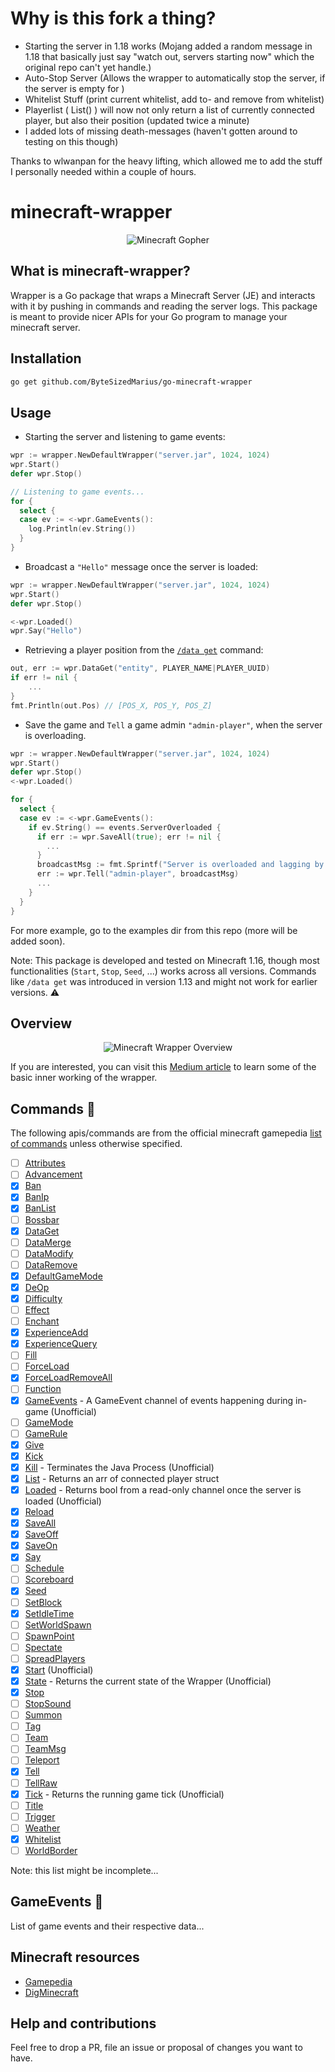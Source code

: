 # Why is this fork a thing?

- Starting the server in 1.18 works (Mojang added a random message in 1.18 that basically just say "watch out, servers starting now" which the original repo can't yet handle.)
- Auto-Stop Server (Allows the wrapper to automatically stop the server, if the server is empty for <duration>)
- Whitelist Stuff (print current whitelist, add to- and remove from whitelist)
- Playerlist ( List() ) will now not only return a list of currently connected player, but also their position (updated twice a minute)
- I added lots of missing death-messages (haven't gotten around to testing on this though)

Thanks to wlwanpan for the heavy lifting, which allowed me to add the stuff I personally needed within a couple of hours. 

	
	
# minecraft-wrapper

<p align="center">
  <img src="https://github.com/ByteSizedMarius/go-minecraft-wrapper/blob/master/assets/minecraft-gopher.png?raw=true" alt="Minecraft Gopher"/>
</p>

## What is minecraft-wrapper?

Wrapper is a Go package that wraps a Minecraft Server (JE) and interacts with it by pushing in commands and reading the server logs. This package is meant to provide nicer APIs for your Go program to manage your minecraft server.

## Installation

```bash
go get github.com/ByteSizedMarius/go-minecraft-wrapper
```

## Usage

- Starting the server and listening to game events:
```go
wpr := wrapper.NewDefaultWrapper("server.jar", 1024, 1024)
wpr.Start()
defer wpr.Stop()

// Listening to game events...
for {
  select {
  case ev := <-wpr.GameEvents():
    log.Println(ev.String())
  }
}
```

- Broadcast a `"Hello"` message once the server is loaded:
```go
wpr := wrapper.NewDefaultWrapper("server.jar", 1024, 1024)
wpr.Start()
defer wpr.Stop()

<-wpr.Loaded()
wpr.Say("Hello")
```

- Retrieving a player position from the [`/data get`](https://minecraft.gamepedia.com/Commands/data#get) command:
```go
out, err := wpr.DataGet("entity", PLAYER_NAME|PLAYER_UUID)
if err != nil {
	...
}
fmt.Println(out.Pos) // [POS_X, POS_Y, POS_Z]
```

- Save the game and `Tell` a game admin `"admin-player"`, when the server is overloading.
```go
wpr := wrapper.NewDefaultWrapper("server.jar", 1024, 1024)
wpr.Start()
defer wpr.Stop()
<-wpr.Loaded()

for {
  select {
  case ev := <-wpr.GameEvents():
    if ev.String() == events.ServerOverloaded {
      if err := wpr.SaveAll(true); err != nil {
        ...
      }
      broadcastMsg := fmt.Sprintf("Server is overloaded and lagging by %sms", ev.Data["lag_time"])
      err := wpr.Tell("admin-player", broadcastMsg)
      ...
    }
  }
}
```

For more example, go to the examples dir from this repo (more will be added soon).

Note: This package is developed and tested on Minecraft 1.16, though most functionalities (`Start`, `Stop`, `Seed`, ...) works across all versions. Commands like `/data get` was introduced in version 1.13 and might not work for earlier versions. :warning: 

## Overview

<p align="center">
  <img src="https://github.com/ByteSizedMarius/go-minecraft-wrapper/blob/master/assets/architecture.png?raw=true" alt="Minecraft Wrapper Overview"/>
</p>

If you are interested, you can visit this [Medium article](https://levelup.gitconnected.com/lets-build-a-minecraft-server-wrapper-in-go-122c087e0023) to learn some of the basic inner working of the wrapper.

## Commands :construction:

The following apis/commands are from the official minecraft gamepedia [list of commands](https://minecraft.gamepedia.com/Commands#List_and_summary_of_commands) unless otherwise specified.

- [ ] [Attributes](https://minecraft.gamepedia.com/Commands/attribute)
- [ ] [Advancement](https://minecraft.gamepedia.com/Commands/advancement)
- [x] [Ban](https://minecraft.gamepedia.com/Commands/ban)
- [x] [BanIp](https://minecraft.gamepedia.com/Commands/ban#ban-ip)
- [x] [BanList](https://minecraft.gamepedia.com/Commands/ban#banlist)
- [ ] [Bossbar](https://minecraft.gamepedia.com/Commands/bossbar)
- [x] [DataGet](https://minecraft.gamepedia.com/Commands/data#get)
- [ ] [DataMerge](https://minecraft.gamepedia.com/Commands/data#merge)
- [ ] [DataModify](https://minecraft.gamepedia.com/Commands/data#modify)
- [ ] [DataRemove](https://minecraft.gamepedia.com/Commands/data#remove)
- [x] [DefaultGameMode](https://minecraft.gamepedia.com/Commands/defaultgamemode)
- [x] [DeOp](https://minecraft.gamepedia.com/Commands/deop)
- [x] [Difficulty](https://minecraft.gamepedia.com/Commands/difficulty)
- [ ] [Effect](https://minecraft.gamepedia.com/Commands/effect)
- [ ] [Enchant](https://minecraft.gamepedia.com/Commands/enchant)
- [x] [ExperienceAdd](https://godoc.org/github.com/wlwanpan/minecraft-wrapper#Wrapper.ExperienceAdd)
- [x] [ExperienceQuery](https://godoc.org/github.com/wlwanpan/minecraft-wrapper#Wrapper.ExperienceQuery)
- [ ] [Fill](https://minecraft.gamepedia.com/Commands/fill)
- [ ] [ForceLoad](https://minecraft.gamepedia.com/Commands/forceload)
- [x] [ForceLoadRemoveAll](https://minecraft.gamepedia.com/Commands/forceload)
- [ ] [Function](https://minecraft.gamepedia.com/Commands/function)
- [x] [GameEvents](https://pkg.go.dev/github.com/wlwanpan/minecraft-wrapper#Wrapper.GameEvents) - A GameEvent channel of events happening during in-game (Unofficial)
- [ ] [GameMode](https://minecraft.gamepedia.com/Commands/gamemode)
- [ ] [GameRule](https://minecraft.gamepedia.com/Commands/gamerule)
- [x] [Give](https://minecraft.gamepedia.com/Commands/give)
- [x] [Kick](https://minecraft.gamepedia.com/Commands/kick)
- [x] [Kill](https://godoc.org/github.com/wlwanpan/minecraft-wrapper#Wrapper.Kill) - Terminates the Java Process (Unofficial)
- [x] [List](https://godoc.org/github.com/wlwanpan/minecraft-wrapper#Wrapper.List) - Returns an arr of connected player struct
- [x] [Loaded](https://godoc.org/github.com/wlwanpan/minecraft-wrapper#Wrapper.Loaded) - Returns bool from a read-only channel once the server is loaded (Unofficial)
- [x] [Reload](https://minecraft.gamepedia.com/Commands/reload)
- [x] [SaveAll](https://minecraft.gamepedia.com/Commands/save#save-all)
- [x] [SaveOff](https://minecraft.gamepedia.com/Commands/save#save-off)
- [x] [SaveOn](https://minecraft.gamepedia.com/Commands/save#save-on)
- [x] [Say](https://minecraft.gamepedia.com/Commands/say)
- [ ] [Schedule](https://minecraft.gamepedia.com/Commands/scoreboard)
- [ ] [Scoreboard](https://minecraft.gamepedia.com/Commands/scoreboard)
- [x] [Seed](https://minecraft.gamepedia.com/Commands/seed)
- [ ] [SetBlock](https://minecraft.gamepedia.com/Commands/setblock)
- [x] [SetIdleTime](https://minecraft.gamepedia.com/Commands/setidletimeout)
- [ ] [SetWorldSpawn](https://minecraft.gamepedia.com/Commands/setworldspawn)
- [ ] [SpawnPoint](https://minecraft.gamepedia.com/Commands/spawnpoint)
- [ ] [Spectate](https://minecraft.gamepedia.com/Commands/spectate)
- [ ] [SpreadPlayers](https://minecraft.gamepedia.com/Commands/spreadplayers)
- [x] [Start](https://godoc.org/github.com/wlwanpan/minecraft-wrapper#Wrapper.Start) (Unofficial)
- [x] [State](https://godoc.org/github.com/wlwanpan/minecraft-wrapper#Wrapper.State) - Returns the current state of the Wrapper (Unofficial)
- [x] [Stop](https://minecraft.gamepedia.com/Commands/stop)
- [ ] [StopSound](https://minecraft.gamepedia.com/Commands/stopsound)
- [ ] [Summon](https://minecraft.gamepedia.com/Commands/summon)
- [ ] [Tag](https://minecraft.gamepedia.com/Commands/tag)
- [ ] [Team](https://minecraft.gamepedia.com/Commands/team)
- [ ] [TeamMsg](https://minecraft.gamepedia.com/Commands/teammsg)
- [ ] [Teleport](https://minecraft.gamepedia.com/Commands/teleport)
- [x] [Tell](https://minecraft.gamepedia.com/Commands/tell)
- [ ] [TellRaw](https://minecraft.gamepedia.com/Commands/tellraw)
- [x] [Tick](https://godoc.org/github.com/wlwanpan/minecraft-wrapper#Wrapper.Tick) - Returns the running game tick (Unofficial)
- [ ] [Title](https://minecraft.gamepedia.com/Commands/title)
- [ ] [Trigger](https://minecraft.gamepedia.com/Commands/trigger)
- [ ] [Weather](https://minecraft.gamepedia.com/Commands/weather)
- [x] [Whitelist](https://minecraft.gamepedia.com/Commands/whitelist)
- [ ] [WorldBorder](https://minecraft.gamepedia.com/Commands/worldborder)

Note: this list might be incomplete...

## GameEvents :construction:

List of game events and their respective data...

## Minecraft resources

- [Gamepedia](https://minecraft.gamepedia.com)
- [DigMinecraft](https://www.digminecraft.com/game_commands)

## Help and contributions

Feel free to drop a PR, file an issue or proposal of changes you want to have.
